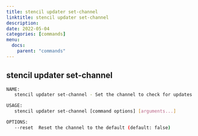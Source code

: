 ```yaml
---
title: stencil updater set-channel
linktitle: stencil updater set-channel
description:
date: 2022-05-04
categories: [commands]
menu:
  docs:
    parent: "commands"
---
```


## stencil updater set-channel

```bash
NAME:
   stencil updater set-channel - Set the channel to check for updates

USAGE:
   stencil updater set-channel [command options] [arguments...]

OPTIONS:
   --reset  Reset the channel to the default (default: false)


```
